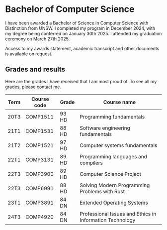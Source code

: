 # Bachelor of Computer Science

I have been awarded a Bachelor of Science in Computer Science with Distinction from UNSW. I completed my program in December 2024, with my degree being conferred on January 30th 2025. I attended my graduation ceremony on March 27th 2025.

Access to my awards statement, academic transcript and other documents is available on request.

## Grades and results

Here are the grades I have received that I am most proud of. To see all my grades, please contact me.

| Term | Course code | Grade | Course name |
| ---- | ----------- | ----- | ----------- |
| 20T3 | COMP1511    | 93 HD | Programming fundamentals |
| 21T1 | COMP1531    | 88 HD | Software engineering fundamentals |
| 21T2 | COMP1521    | 97 HD | Computer systems fundamentals |
| 22T1 | COMP3131    | 89 HD | Programming languages and compilers |
| 22T3 | COMP3900    | 89 HD | Computer Science Project |
| 22T3 | COMP6991    | 88 HD | Solving Modern Programming Problems with Rust |
| 23T1 | COMP3891    | 84 DN | Extended Operating Systems |
| 24T3 | COMP4920    | 84 DN | Professional Issues and Ethics in Information Technology |

